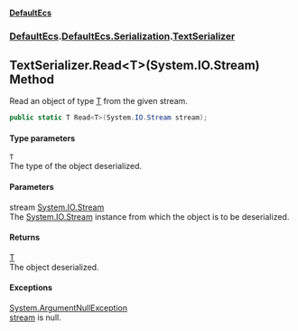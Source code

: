 #### [DefaultEcs](./index.md 'index')
### [DefaultEcs](./index.md 'index').[DefaultEcs.Serialization](./DefaultEcs-Serialization.md 'DefaultEcs.Serialization').[TextSerializer](./DefaultEcs-Serialization-TextSerializer.md 'DefaultEcs.Serialization.TextSerializer')
## TextSerializer.Read&lt;T&gt;(System.IO.Stream) Method
Read an object of type [T](#DefaultEcs-Serialization-TextSerializer-Read-T-(System-IO-Stream)-T 'DefaultEcs.Serialization.TextSerializer.Read&lt;T&gt;(System.IO.Stream).T') from the given stream.  
```C#
public static T Read<T>(System.IO.Stream stream);
```
#### Type parameters
<a name='DefaultEcs-Serialization-TextSerializer-Read-T-(System-IO-Stream)-T'></a>
`T`  
The type of the object deserialized.  
#### Parameters
<a name='DefaultEcs-Serialization-TextSerializer-Read-T-(System-IO-Stream)-stream'></a>
stream [System.IO.Stream](https://docs.microsoft.com/en-us/dotnet/api/System.IO.Stream 'System.IO.Stream')  
The [System.IO.Stream](https://docs.microsoft.com/en-us/dotnet/api/System.IO.Stream 'System.IO.Stream') instance from which the object is to be deserialized.  
#### Returns
[T](#DefaultEcs-Serialization-TextSerializer-Read-T-(System-IO-Stream)-T 'DefaultEcs.Serialization.TextSerializer.Read&lt;T&gt;(System.IO.Stream).T')  
The object deserialized.  
#### Exceptions
[System.ArgumentNullException](https://docs.microsoft.com/en-us/dotnet/api/System.ArgumentNullException 'System.ArgumentNullException')  
[stream](#DefaultEcs-Serialization-TextSerializer-Read-T-(System-IO-Stream)-stream 'DefaultEcs.Serialization.TextSerializer.Read&lt;T&gt;(System.IO.Stream).stream') is null.  
